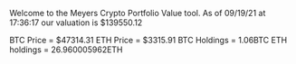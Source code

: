 Welcome to the Meyers Crypto Portfolio Value tool. 
As of 09/19/21 at 17:36:17 our valuation is $139550.12 

BTC Price = $47314.31
 ETH Price = $3315.91
BTC Holdings = 1.06BTC
 ETH holdings = 26.960005962ETH 
